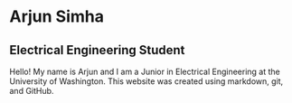 # Arjun Simha
## Electrical Engineering Student

Hello! My name is Arjun and I am a Junior in Electrical Engineering at the University of Washington.
This website was created using markdown, git, and GitHub.
